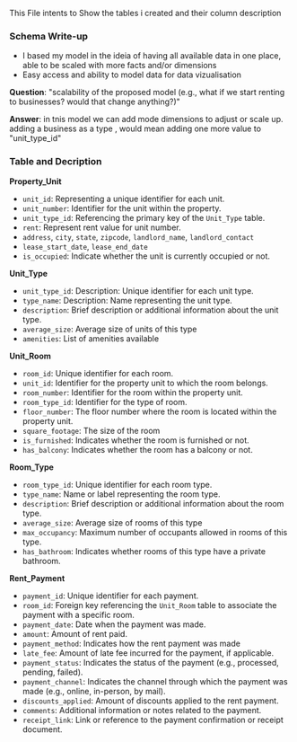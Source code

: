 This File intents to Show the tables i created and their column description 



### Schema Write-up ####

- I based my model in the ideia of having all available data in one place, able to be scaled with more facts and/or dimensions 
- Easy access and ability  to model data for data vizualisation 

**Question**: "scalability of the proposed model (e.g., what if we start renting to businesses? would that change anything?)"

**Answer**: in tnis model we can add mode dimensions to adjust or scale up. adding a business as a type , would mean adding one more value to "unit_type_id"



### Table and Decription ###

**Property_Unit**
- `unit_id`: Representing a unique identifier for each unit.
- `unit_number`: Identifier for the unit within the property.
- `unit_type_id`: Referencing the primary key of the `Unit_Type` table.
- `rent`: Represent rent value for unit number.
- `address`, `city`, `state`, `zipcode`, `landlord_name`, `landlord_contact`
- `lease_start_date`, `lease_end_date`
- `is_occupied`: Indicate whether the unit is currently occupied or not.


**Unit_Type**
- `unit_type_id`: Description: Unique identifier for each unit type.
- `type_name`: Description: Name representing the unit type.
- `description`: Brief description or additional information about the unit type.
- `average_size`: Average size of units of this type
- `amenities`: List of amenities available

**Unit_Room**
- `room_id`: Unique identifier for each room.
- `unit_id`: Identifier for the property unit to which the room belongs.
- `room_number`:  Identifier for the room within the property unit.
- `room_type_id`: Identifier for the type of room.
- `floor_number`: The floor number where the room is located within the property unit.
- `square_footage`: The size of the room 
- `is_furnished`: Indicates whether the room is furnished or not.
- `has_balcony`: Indicates whether the room has a balcony or not.

**Room_Type**
- `room_type_id`: Unique identifier for each room type.
- `type_name`: Name or label representing the room type.
- `description`: Brief description or additional information about the room type.
- `average_size`: Average size of rooms of this type
- `max_occupancy`: Maximum number of occupants allowed in rooms of this type.
- `has_bathroom`: Indicates whether rooms of this type have a private bathroom.


**Rent_Payment**
- `payment_id`: Unique identifier for each payment.
- `room_id`: Foreign key referencing the `Unit_Room` table to associate the payment with a specific room.
- `payment_date`: Date when the payment was made.
- `amount`: Amount of rent paid.
- `payment_method`: Indicates how the rent payment was made 
- `late_fee`: Amount of late fee incurred for the payment, if applicable.
- `payment_status`: Indicates the status of the payment (e.g., processed, pending, failed).
- `payment_channel`: Indicates the channel through which the payment was made (e.g., online, in-person, by mail).
- `discounts_applied`: Amount of discounts applied to the rent payment.
- `comments`: Additional information or notes related to the payment.
- `receipt_link`: Link or reference to the payment confirmation or receipt document.